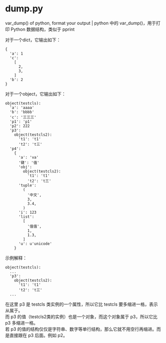 dump.py  
=======  
  
var_dump() of python, format your output | python 中的 var_dump()，用于打印 Python 数据结构，类似于 pprint  
  
对于一个dict，它输出如下：  

	{  
	  'a': 1  
	  'c':   
	    [  
	      2,  
	      3,  
	    ]  
	  'b': 2  
	}  
对于一个object，它输出如下： 

	object(testcls):  
	  'a': 'aaaa'  
	  'b': 'bbbb'  
	  'c': '三三三'  
	  'p1': 'p1'  
	  'p2': 222  
	  'p3':   
	    object(testcls2):  
	      't1': 't1'  
	      't2': 't三'  
	  'p4':   
	    {  
	      'a': 'va'  
	      '键': '值'  
	      'obj':   
	        object(testcls2):  
	          't1': 't1'  
	          't2': 't三'  
	      'tuple':   
	        (  
	          '中文',  
	          3,  
	          3.4,  
	        )  
	      'i': 123  
	      'list':   
	        [  
	          '值值',  
	          1,  
	          1.3,  
	        ]  
	      'u': u'unicode'  
	    }  
示例解释：  

	object(testcls):  
	  ...  
	  'p3':   
	    object(testcls2):  
	      't1': 't1'  
	      't2': 't三'  
	  ...  
在这里 p3 是 testcls 类实例的一个属性，所以它比 testcls 要多缩进一格，表示从属于。  
而 p3 的值（testcls2类的实例）也是一个对象，而这个对象属于 p3，所以它比 p3 多缩进一格。  
若 p3 的值的结构仅仅是字符串、数字等单行结构，那么它就不用空行再缩进。而是直接跟在 p3 后面。例如 p2。  
